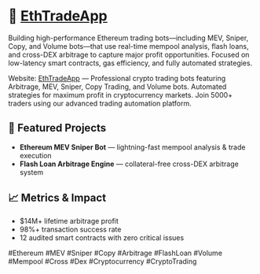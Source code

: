 # 🚀 [EthTradeApp](https://ethtrade.app)

Building high-performance Ethereum trading bots—including MEV, Sniper, Copy, and Volume bots—that use real-time mempool analysis, flash loans, and cross-DEX arbitrage to capture major profit opportunities. Focused on low-latency smart contracts, gas efficiency, and fully automated strategies.

Website: [EthTradeApp](https://ethtrade.app) — Professional crypto trading bots featuring Arbitrage, MEV, Sniper, Copy Trading, and Volume bots. Automated strategies for maximum profit in cryptocurrency markets. Join 5000+ traders using our advanced trading automation platform.

## 🌟 Featured Projects
- **Ethereum MEV Sniper Bot** — lightning-fast mempool analysis & trade execution  
- **Flash Loan Arbitrage Engine** — collateral-free cross-DEX arbitrage system  

## 📈 Metrics & Impact
- $14M+ lifetime arbitrage profit  
- 98%+ transaction success rate  
- 12 audited smart contracts with zero critical issues

#Ethereum #MEV #Sniper #Copy #Arbitrage #FlashLoan #Volume #Mempool #Cross #Dex #Cryptocurrency #CryptoTrading
